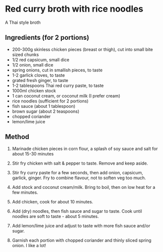 # Red curry broth with rice noodles
A Thai style broth

## Ingredients (for 2 portions)
- 200-300g skinless chicken pieces (breast or thigh), cut into small bite sized chunks
- 1/2 red capsicum, small dice
- 1/2 onion, small dice
- spring onions, cut in smallish pieces, to taste
- 1-2 garlick cloves, to taste
- grated fresh ginger, to taste
- 1-2 tablespoons Thai red curry paste, to taste
- 1000ml chicken stock
- 1 can coconut cream, or coconut milk (I prefer cream)
- rice noodles (sufficient for 2 portions)
- fish sauce (about 1 tablespoon)
- brown sugar (about 2 teaspoons)
- chopped coriander
- lemon/lime juice

## Method
1.	Marinade chicken pieces in corn flour, a splash of soy sauce and salt for about 15-30 minutes

2.	Stir fry chicken with salt & pepper to taste. Remove and keep aside.

3.	Stir fry curry paste for a few seconds, then add onion, capsicum, garlick, ginger. Fry to combine flavour, not to soften veg too much.

4.	Add stock and coconut cream/milk. Bring to boil, then on low heat for a few minutes.

5.	Add chicken, cook for about 10 minutes.

6.	Add (dry) noodles, then fish sauce and sugar to taste. Cook until noodles are soft to taste - about 5 minutes.

7.	Add lemon/lime juice and adjust to taste with more fish sauce and/or sugar.

8.	Garnish each portion with chopped coriander and thinly sliced spring onion. I like a lot!